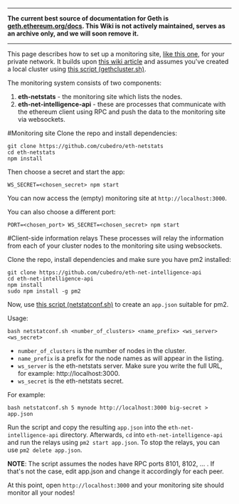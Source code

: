 ***

**The current best source of documentation for Geth is [geth.ethereum.org/docs](https://geth.ethereum.org/docs/). This Wiki is not actively maintained, serves as an archive only, and we will soon remove it.**

***

This page describes how to set up a monitoring site, [like this one](http://eth-netstats.herokuapp.com/), for your private network. It builds upon [this wiki article](https://github.com/ethereum/go-ethereum/wiki/Setting-up-private-network-or-local-cluster) and assumes you've created a local cluster using [this script (gethcluster.sh)](https://github.com/ethersphere/eth-utils).

The monitoring system consists of two components:

1. **eth-netstats** - the monitoring site which lists the nodes.
2. **eth-net-intelligence-api** - these are processes that communicate with the ethereum client using RPC and push the data to the monitoring site via websockets.

#Monitoring site
Clone the repo and install dependencies:

    git clone https://github.com/cubedro/eth-netstats
    cd eth-netstats
    npm install

Then choose a secret and start the app:

    WS_SECRET=<chosen_secret> npm start

You can now access the (empty) monitoring site at `http://localhost:3000`.

You can also choose a different port:
    
    PORT=<chosen_port> WS_SECRET=<chosen_secret> npm start

#Client-side information relays
These processes will relay the information from each of your cluster nodes to the monitoring site using websockets.

Clone the repo, install dependencies and make sure you have pm2 installed:

    git clone https://github.com/cubedro/eth-net-intelligence-api
    cd eth-net-intelligence-api
    npm install
    sudo npm install -g pm2

Now, use [this script (netstatconf.sh)](https://github.com/ethersphere/eth-utils) to create an `app.json` suitable for pm2.

Usage:

    bash netstatconf.sh <number_of_clusters> <name_prefix> <ws_server> <ws_secret>

- `number_of_clusters` is the number of nodes in the cluster.
- `name_prefix` is a prefix for the node names as will appear in the listing.
- `ws_server` is the eth-netstats server. Make sure you write the full URL, for example: http://localhost:3000.
- `ws_secret` is the eth-netstats secret.

For example:

    bash netstatconf.sh 5 mynode http://localhost:3000 big-secret > app.json

Run the script and copy the resulting `app.json` into the `eth-net-intelligence-api` directory. Afterwards, `cd` into `eth-net-intelligence-api` and run the relays using `pm2 start app.json`. To stop the relays, you can use `pm2 delete app.json`.

**NOTE**: The script assumes the nodes have RPC ports 8101, 8102, ... . If that's not the case, edit app.json and change it accordingly for each peer.

At this point, open `http://localhost:3000` and your monitoring site should monitor all your nodes!
